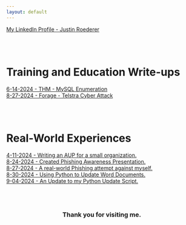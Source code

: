 ```yaml
---
layout: default
---
```


[My LinkedIn Profile - Justin Roederer](https://www.linkedin.com/in/justin-roederer-248b5630a/)  

<br/><br/>
# Training and Education Write-ups

[6-14-2024 - THM - MySQL Enumeration](./20240614-thm-mysqlenumeration.md)  
[8-27-2024 - Forage - Telstra Cyber Attack](./20240827-forage-telstra.md)  

<br/><br/>
# Real-World Experiences

[4-11-2024 - Writing an AUP for a small organization.](./20240411-grc-aup.md)  
[8-24-2024 - Created Phishing Awareness Presentation.](./20240824-grc-phishaware.md)  
[8-27-2024 - A real-world Phishing attempt against myself.](./20240827-real-phish.md)  
[8-30-2024 - Using Python to Update Word Documents.](./20240903-pythonupdates.md)  
[9-04-2024 - An Update to my Python Update Script.](./20240904-pythonupdates2.md)


<br/><br/>
<h3 style="text-align: center;" markdown="1">Thank you for visiting me.</h3>
